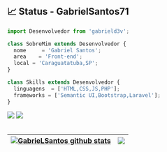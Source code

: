 
## 📈 Status - GabrielSantos71

```js
import Desenvolvedor from 'gabrield3v';

class SobreMim extends Desenvolvedor {
  nome     = 'Gabriel Santos';
  area    = 'Front-end';
  local = 'Caraguatatuba,SP';
}

class Skills extends Desenvolvedor {
  linguagens  = ['HTML,CSS,JS,PHP'];
  frameworks = ['Semantic UI,Bootstrap,Laravel'];
}
```

<p align="center">

<p align="left">
  <a href="#" alt="Gmail">
  <img src="https://img.shields.io/badge/-Gmail-FF0000?style=flat-square&labelColor=FF0000&logo=gmail&logoColor=white&link=https://mail.google.com/mail/u/0/#inbox" /></a>

  <a href="#" alt="Linkedin">
  <img src="https://img.shields.io/badge/-Linkedin-0e76a8?style=flat-square&logo=Linkedin&logoColor=white&link=https://www.linkedin.com/in/gabriel-dos-santos-203534239/" /></a>
  
<br/>
  
</br>


| <a href="https://github.com/GabrielSantos71/github-readme-stats"><img align="center" src="https://github-readme-stats.vercel.app/api?username=GabrielSantos71&show_icons=true&include_all_commits=true&theme=buefy&hide_border=true" alt="GabrieLSantos github stats" /></a> | <a href="https://github.com/GabrielSantos71/github-readme-stats"><img align="center" src="https://github-readme-stats.vercel.app/api/top-langs/?username=GabrielSantos71&layout=compact&theme=buefy&hide_border=true" /></a> |
| ------------- | ------------- |
  
</p>








